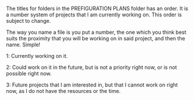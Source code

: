 The titles for folders in the PREFIGURATION PLANS folder has an order. It is a number system of projects that I am currently working on. This order is subject to change.

The way you name a file is you put a number, the one which you think best suits the proximity that you will be working on in said project, and then the name. Simple!

1: Currently working on it.

2: Could work on it in the future, but is not a priority right now, or is not possible right now.

3: Future projects that I am interested in, but that I cannot work on right now, as I do not have the resources or the time.